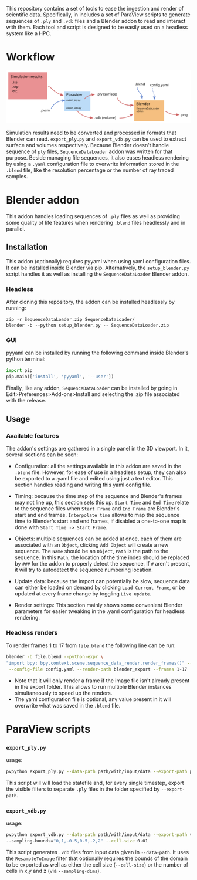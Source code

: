 
This repository contains a set of tools to ease the ingestion and render of scientific data. Specifically, in includes a set of ParaView scripts to generate sequences of `.ply` and `.vdb` files and a Blender addon to read and interact with them. 
Each tool and script is designed to be easily used on a headless system like a HPC.



# Workflow

![Workflow](workflow.svg)


Simulation results need to be converted and processed in formats that Blender can read. `export_ply.py` and `export_vdb.py` can be used to extract surface and volumes respectively. Because Blender doesn't handle sequence of `ply` files, `SequenceDataLoader` addon was written for that purpose. Beside managing file sequences, it also eases headless rendering by using a `.yaml` configuration file to overwrite information stored in the `.blend` file, like the resolution percentage or the number of ray traced samples.


# Blender addon

This addon handles loading sequences of `.ply` files as well as providing some quality of life features when rendering `.blend` files headlessly and in parallel.

## Installation

This addon (optionally) requires pyyaml when using yaml configuration files. It can be installed inside Blender via pip. Alternatively, the `setup_blender.py` script handles it as well as installing the `SequenceDataLoader` Blender addon.



### Headless

After cloning this repository, the addon can be installed headlessly by running:
```
zip -r SequenceDataLoader.zip SequenceDataLoader/
blender -b --python setup_blender.py -- SequenceDataLoader.zip
```

### GUI

pyyaml can be installed by running the following command inside Blender's python terminal:
```Python
import pip
pip.main(['install', 'pyyaml', '--user'])
```
Finally, like any addon, `SequenceDataLoader` can be installed by going in Edit>Preferences>Add-ons>Install and selecting the .zip file associated with the release.


## Usage

### Available features

The addon's settings are gathered in a single panel in the 3D viewport. In it, several sections can be seen:

- Configuration: all the settings available in this addon are saved in the `.blend` file. However, for ease of use in a headless setup, they can also be exported to a .yaml file and edited using just a text editor. This section handles reading and writing this yaml config file.

- Timing: because the time step of the sequence and Blender's frames may not line up, this section sets this up. `Start Time` and `End Time` relate to the sequence files when `Start Frame` and `End Frame` are Blender's start and end frames. `Interpolate time` allows to map the sequence time to Blender's start and end frames, if disabled a one-to-one map is done with `Start Time -> Start Frame`.

- Objects: multiple sequences can be added at once, each of them are associated with an `Object`, clicking `Add Object` will create a new sequence. The `Name` should be an `Object`, `Path` is the path to the sequence. In this `Path`, the location of the time index should be replaced by `###` for the addon to properly detect the sequence. If `#` aren't present, it will try to autodetect the sequence numbering location.

- Update data: because the import can potentially be slow, sequence data can either be loaded on demand by clicking `Load Current Frame`, or be updated at every frame change by toggling `Live update`.

- Render settings: This section mainly shows some convenient Blender parameters for easier tweaking in the .yaml configuration for headless rendering.


### Headless renders

To render frames 1 to 17 from `file.blend` the following line can be run:

```Bash
blender -b file.blend --python-expr \
"import bpy; bpy.context.scene.sequence_data_render.render_frames()" -- \
 --config-file config.yaml --render-path blender_export --frames 1-17
```

- Note that it will only render a frame if the image file isn't already present in the export folder. This allows to run multiple Blender instances simultaneously to speed up the renders.
- The yaml configuration file is optional, any value present in it will overwrite what was saved in the `.blend` file.


# ParaView scripts

### `export_ply.py`

usage:
```Bash
pvpython export_ply.py --data-path path/with/input/data --export-path ply_export statefile.pvsm
```

This script will will load the statefile and, for every single timestep, export the visible filters to separate `.ply` files in the folder specified by `--export-path`.



### `export_vdb.py`

usage:
```Bash
pvpython export_vdb.py --data-path path/with/input/data --export-path vdb_export \
--sampling-bounds="0,1,-0.5,0.5,-2,2" --cell-size 0.01
```

This script generates `.vdb` files from input data given in `--data-path`. It uses the `ResampleToImage` filter that optionally requires the bounds of the domain to be exported as well as either the cell size (`--cell-size`) or the number of cells in x,y and z (via `--sampling-dims`).




